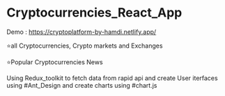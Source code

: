 ﻿# Cryptocurrencies_React_App
 Demo : https://cryptoplatform-by-hamdi.netlify.app/
 
⭐all Cryptocurrencies, Crypto markets and Exchanges

⭐Popular Cryptocurrencies News

Using Redux_toolkit to fetch data from rapid api and create User iterfaces using #Ant_Design and create charts using #chart.js 

